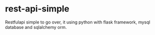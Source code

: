 # rest-api-simple
Restfulapi simple to go over, it using python with flask framework, mysql database and sqlalchemy orm.

